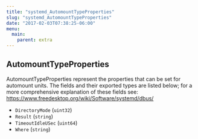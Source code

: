 ```yaml
---
title: "systemd_AutomountTypeProperties"
slug: "systemd_AutomountTypeProperties"
date: "2017-02-03T07:38:25-06:00"
menu:
  main:
    parent: extra
---
```

## AutomountTypeProperties

AutomountTypeProperties represent the properties that can be set for automount
units. The fields and their exported types are listed below; for a more
comprehensive explanation of these fields see:
https://www.freedesktop.org/wiki/Software/systemd/dbus/

- `DirectoryMode` (`uint32`)
- `Result` (`string`)
- `TimeoutIdleUSec` (`uint64`)
- `Where` (`string`)
